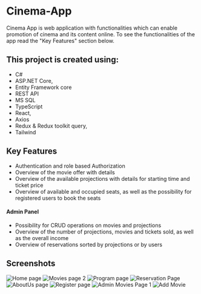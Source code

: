 # Cinema-App

Cinema App is web application with functionalities which can enable promotion of cinema and its content online. To see the functionalities of the app read the "Key Features" section below.

## This project is created using:
- C#
- ASP.NET Core,
- Entity Framework core
- REST API
- MS SQL
- TypeScript
- React,
- Axios
- Redux & Redux toolkit query,
- Tailwind

## Key Features
- Authentication and role based Authorization
- Overview of the movie offer with details
- Overview of the available projections with details for starting time and ticket price
- Overview of available and occupied seats, as well as the possibility for registered users to book the seats
#### Admin Panel
- Possibility for CRUD operations on movies and projections 
- Overview of the number of projections, movies and tickets sold, as well as the overall income
- Overview of reservations sorted by projections or by users

## Screenshots
![Home page](https://github.com/milan0161/Cinema-Planner/assets/113298158/60b6efa3-90e8-4ad7-8b39-6eb276eef8d7)
![Movies page 2](https://github.com/milan0161/Cinema-Planner/assets/113298158/659c4eff-0969-487f-b2c9-f633883225b0)
![Program page](https://github.com/milan0161/Cinema-Planner/assets/113298158/8206e1ab-f9ff-4e22-804f-862796c3538d)
![Reservation Page](https://github.com/milan0161/Cinema-Planner/assets/113298158/a6026407-e0e2-4541-a1be-bae7f824f3c5)
![AboutUs page](https://github.com/milan0161/Cinema-Planner/assets/113298158/30060198-9c89-4b00-95b4-5d898d871a25)
![Register page](https://github.com/milan0161/Cinema-Planner/assets/113298158/469db571-1028-410c-943d-31c412851672)
![Admin Movies Page 1](https://github.com/milan0161/Cinema-Planner/assets/113298158/a5eafdee-94df-432c-97ec-51b9ff8529c1)
![Add Movie](https://github.com/milan0161/Cinema-Planner/assets/113298158/6ca4121e-892c-4e79-92fb-4d4babe58439)
